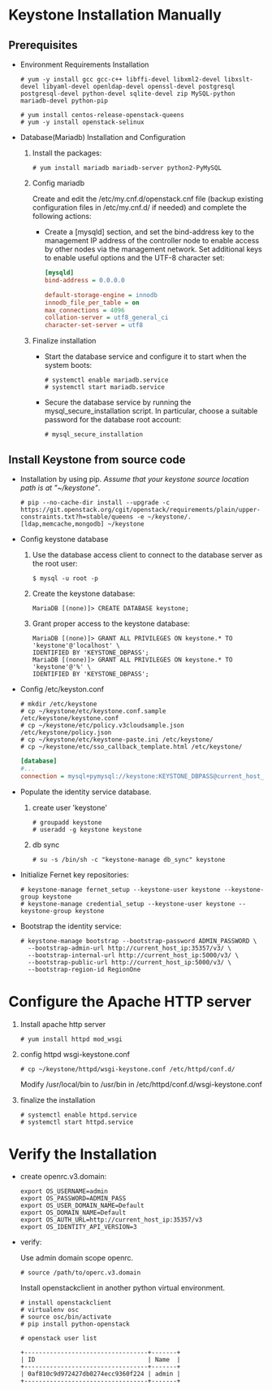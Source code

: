 Keystone Installation Manually
==============================

## Prerequisites

* Environment Requirements Installation

   ```
   # yum -y install gcc gcc-c++ libffi-devel libxml2-devel libxslt-devel libyaml-devel openldap-devel openssl-devel postgresql postgresql-devel python-devel sqlite-devel zip MySQL-python mariadb-devel python-pip

   # yum install centos-release-openstack-queens
   # yum -y install openstack-selinux
   ```

* Database(Mariadb) Installation and Configuration

   1. Install the packages:

      ```
      # yum install mariadb mariadb-server python2-PyMySQL
      ```
   2. Config mariadb

      Create and edit the /etc/my.cnf.d/openstack.cnf file (backup existing configuration files in /etc/my.cnf.d/ if needed) and complete the following actions:

         * Create a [mysqld] section, and set the bind-address key to the management IP address of the controller node to enable access by other nodes via the management network. Set additional keys to enable useful options and the UTF-8 character set:

            ```ini
            [mysqld]
            bind-address = 0.0.0.0

            default-storage-engine = innodb
            innodb_file_per_table = on
            max_connections = 4096
            collation-server = utf8_general_ci
            character-set-server = utf8
            ```

   3. Finalize installation

      + Start the database service and configure it to start when the system boots:

         ```
         # systemctl enable mariadb.service
         # systemctl start mariadb.service
         ```

      + Secure the database service by running the mysql_secure_installation script. In particular, choose a suitable password for the database root account:

         ```
         # mysql_secure_installation
         ```

## Install Keystone from source code


* Installation by using pip. *Assume that your keystone source location path is at "~/keystone"*.

   ```
   # pip --no-cache-dir install --upgrade -c https://git.openstack.org/cgit/openstack/requirements/plain/upper-constraints.txt?h=stable/queens -e ~/keystone/.[ldap,memcache,mongodb] ~/keystone
   ```

* Config keystone database

   1. Use the database access client to connect to the database server as the root user:

      ```
      $ mysql -u root -p
      ```

   2. Create the keystone database:

      ```
      MariaDB [(none)]> CREATE DATABASE keystone;
      ```

   3. Grant proper access to the keystone database:

      ```
      MariaDB [(none)]> GRANT ALL PRIVILEGES ON keystone.* TO 'keystone'@'localhost' \
      IDENTIFIED BY 'KEYSTONE_DBPASS';
      MariaDB [(none)]> GRANT ALL PRIVILEGES ON keystone.* TO 'keystone'@'%' \
      IDENTIFIED BY 'KEYSTONE_DBPASS';
      ```

* Config /etc/keyston.conf

   ```
   # mkdir /etc/keystone
   # cp ~/keystone/etc/keystone.conf.sample /etc/keystone/keystone.conf
   # cp ~/keystone/etc/policy.v3cloudsample.json /etc/keystone/policy.json
   # cp ~/keystone/etc/keystone-paste.ini /etc/keystone/
   # cp ~/keystone/etc/sso_callback_template.html /etc/keystone/
   ```

   ```ini
   [database]
   #...
   connection = mysql+pymysql://keystone:KEYSTONE_DBPASS@current_host_ip/keystone
   ```

* Populate the identity service database.

   1. create user 'keystone'

      ```
      # groupadd keystone
      # useradd -g keystone keystone
      ```

   2. db sync

      ```
      # su -s /bin/sh -c "keystone-manage db_sync" keystone
      ```

* Initialize Fernet key repositories:

   ```
   # keystone-manage fernet_setup --keystone-user keystone --keystone-group keystone
   # keystone-manage credential_setup --keystone-user keystone --keystone-group keystone
   ```

* Bootstrap the identity service:

   ```
   # keystone-manage bootstrap --bootstrap-password ADMIN_PASSWORD \
     --bootstrap-admin-url http://current_host_ip:35357/v3/ \
     --bootstrap-internal-url http://current_host_ip:5000/v3/ \
     --bootstrap-public-url http://current_host_ip:5000/v3/ \
     --bootstrap-region-id RegionOne
   ```

# Configure the Apache HTTP server

   1. Install apache http server

      ```
      # yum install httpd mod_wsgi
      ```

   2. config httpd wsgi-keystone.conf

      ```
      # cp ~/keystone/httpd/wsgi-keystone.conf /etc/httpd/conf.d/
      ```

      Modify /usr/local/bin to /usr/bin in /etc/httpd/conf.d/wsgi-keystone.conf

   3. finalize the installation

      ```
      # systemctl enable httpd.service
      # systemctl start httpd.service
      ```


# Verify the Installation

* create openrc.v3.domain:

   ```
   export OS_USERNAME=admin
   export OS_PASSWORD=ADMIN_PASS
   export OS_USER_DOMAIN_NAME=Default
   export OS_DOMAIN_NAME=Default
   export OS_AUTH_URL=http://current_host_ip:35357/v3
   export OS_IDENTITY_API_VERSION=3
   ```

* verify:

   Use admin domain scope openrc.
   ```
   # source /path/to/operc.v3.domain
   ```

   Install openstackclient in another python virtual environment.
   ```
   # install openstackclient
   # virtualenv osc
   # source osc/bin/activate
   # pip install python-openstack
   ```

   ```
   # openstack user list

   +----------------------------------+-------+
   | ID                               | Name  |
   +----------------------------------+-------+
   | 0af810c9d972427db0274ecc9360f224 | admin |
   +----------------------------------+-------+
   ```

